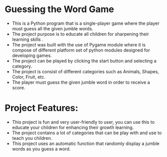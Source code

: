 # Guessing the Word Game

* This is a Python program that is a single-player game where the player must guess all the given jumble words. 
* The project purpose is to educate all children for sharpening their learning skills . 
* The project was built with the use of Pygame module where it is compose of different platform set of python modules designed for developing games. 
* The project can be played by clicking the start button and selecting a category. 
* The project is consist of different categories such as Animals, Shapes, Color, Fruit, etc. 
* The player must guess the given jumble word in order to receive a score. 

# Project Features:

* This project is fun and very user-friendly to user, you can use this to educate your children for enhancing their growth learning.
* The project contains a lot of categories that can be play with and use to teach you children.
* This project uses an automatic function that randomly display a jumble words as you guess a word.
